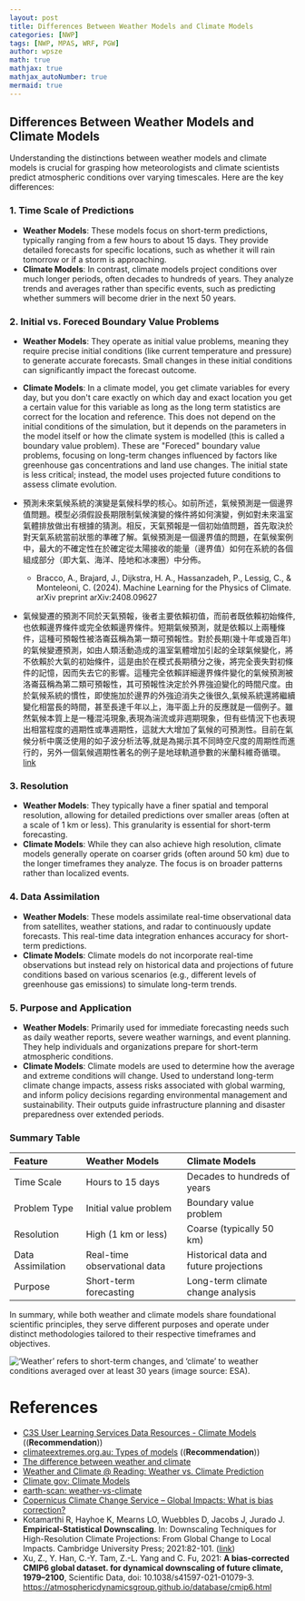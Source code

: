 ```yaml
---
layout: post
title: Differences Between Weather Models and Climate Models
categories: [NWP]
tags: [NWP, MPAS, WRF, PGW]
author: wpsze
math: true
mathjax: true
mathjax_autoNumber: true
mermaid: true
---
```


## Differences Between Weather Models and Climate Models

Understanding the distinctions between weather models and climate models is crucial for grasping how meteorologists and climate scientists predict atmospheric conditions over varying timescales. Here are the key differences:

### **1. Time Scale of Predictions**

- **Weather Models**: These models focus on short-term predictions, typically ranging from a few hours to about 15 days. They provide detailed forecasts for specific locations, such as whether it will rain tomorrow or if a storm is approaching.
- **Climate Models**: In contrast, climate models project conditions over much longer periods, often decades to hundreds of years. They analyze trends and averages rather than specific events, such as predicting whether summers will become drier in the next 50 years.

### **2. Initial vs. Foreced Boundary Value Problems**

- **Weather Models**: They operate as initial value problems, meaning they require precise initial conditions (like current temperature and pressure) to generate accurate forecasts. Small changes in these initial conditions can significantly impact the forecast outcome.
- **Climate Models**: In a climate model, you get climate variables for every day, but you don't care exactly on which day and exact location you get a certain value for this variable as long as the long term statistics are correct for the location and reference. This does not depend on the initial conditions of the simulation, but it depends on the parameters in the model itself or how the climate system is modelled (this is called a boundary value problem). These are "Foreced" boundary value problems, focusing on long-term changes influenced by factors like greenhouse gas concentrations and land use changes. The initial state is less critical; instead, the model uses projected future conditions to assess climate evolution.

- 預測未來氣候系統的演變是氣候科學的核心。如前所述，氣候預測是一個邊界值問題。模型必須假設長期限制氣候演變的條件將如何演變，例如對未來溫室氣體排放做出有根據的猜測。相反，天氣預報是一個初始值問題，首先取決於對天氣系統當前狀態的準確了解。氣候預測是一個邊界值的問題，在氣候案例中，最大的不確定性在於確定從太陽接收的能量（邊界值）如何在系統的各個組成部分（即大氣、海洋、陸地和冰凍圈）中分佈。
  - Bracco, A., Brajard, J., Dijkstra, H. A., Hassanzadeh, P., Lessig, C., & Monteleoni, C. (2024). Machine Learning for the Physics of Climate. arXiv preprint arXiv:2408.09627
- 氣候變遷的預測不同於天氣預報，後者主要依賴初值，而前者既依賴初始條件,也依​​賴邊界條件或完全依賴邊界條件。短期氣候預測，就是依賴以上兩種條件，這種可預報性被洛崙茲稱為第一類可預報性。對於長期(幾十年或幾百年)的氣候變遷預測，如由人類活動造成的溫室氣體增加引起的全球氣候變化，將不依賴於大氣的初始條件，這是由於在模式長期積分之後，將完全喪失對初條件的記憶，因而失去它的影響。這種完全依賴詳細邊界條件變化的氣候預測被洛崙茲稱為第二類可預報性，其可預報性決定於外界強迫變化的時間尺度。由於氣候系統的慣性，即使施加於邊界的外強迫消失之後很久,氣候系統還將繼續變化相當長的時間，甚至長達千年以上，海平面上升的反應就是一個例子。雖然氣候本質上是一種混沌現象,表現為湍流或非週期現象，但有些情況下也表現出相當程度的週期性或準週期性，這就大大增加了氣候的可預測性。目前在氣候分析中廣泛使用的如子波分析法等,就是為揭示其不同時空尺度的周期性而進行的，另外一個氣候週期性著名的例子是地球軌道參數的米蘭科維奇循環。[link](https://gd.weather.com.cn/climate/qhbhyw/11/1196273.shtml)

### **3. Resolution**

- **Weather Models**: They typically have a finer spatial and temporal resolution, allowing for detailed predictions over smaller areas (often at a scale of 1 km or less). This granularity is essential for short-term forecasting.
- **Climate Models**: While they can also achieve high resolution, climate models generally operate on coarser grids (often around 50 km) due to the longer timeframes they analyze. The focus is on broader patterns rather than localized events.

### **4. Data Assimilation**

- **Weather Models**: These models assimilate real-time observational data from satellites, weather stations, and radar to continuously update forecasts. This real-time data integration enhances accuracy for short-term predictions.
- **Climate Models**: Climate models do not incorporate real-time observations but instead rely on historical data and projections of future conditions based on various scenarios (e.g., different levels of greenhouse gas emissions) to simulate long-term trends.

### **5. Purpose and Application**

- **Weather Models**: Primarily used for immediate forecasting needs such as daily weather reports, severe weather warnings, and event planning. They help individuals and organizations prepare for short-term atmospheric conditions.
- **Climate Models**: Climate models are used to determine how the average and extreme conditions will change. Used to understand long-term climate change impacts, assess risks associated with global warming, and inform policy decisions regarding environmental management and sustainability. Their outputs guide infrastructure planning and disaster preparedness over extended periods.

### Summary Table

| Feature                  | Weather Models                      | Climate Models                       |
|:--------------------------|:-------------------------------------|:--------------------------------------|
| Time Scale               | Hours to 15 days                   | Decades to hundreds of years        |
| Problem Type             | Initial value problem               | Boundary value problem               |
| Resolution               | High (1 km or less)                | Coarse (typically 50 km)            |
| Data Assimilation        | Real-time observational data        | Historical data and future projections|
| Purpose                  | Short-term forecasting              | Long-term climate change analysis    |

In summary, while both weather and climate models share foundational scientific principles, they serve different purposes and operate under distinct methodologies tailored to their respective timeframes and objectives.

![ ‘Weather’ refers to short-term changes, and ‘climate’ to weather conditions averaged over at least 30 years (image source: ESA).](https://www.esa.int/var/esa/storage/images/esa_multimedia/images/2021/04/weather_versus_climate_at_a_glance/23267896-1-eng-GB/Weather_versus_climate_at_a_glance_article.jpg)


# References

- [C3S User Learning Services Data Resources - Climate Models](https://climate.copernicus.eu/sites/default/files/2021-12/10-c3s-uls-data-resources-climate-models.pdf) ((**Recommendation**))
- [climateextremes.org.au: Types of models](https://climateextremes.org.au/a-closer-look-at-climate-modelling/) ((**Recommendation**))
- [The difference between weather and climate](https://skepticalscience.com/weather-forecasts-vs-climate-models-predictions.htm)
- [Weather and Climate @ Reading: Weather vs. Climate Prediction](https://blogs.reading.ac.uk/weather-and-climate-at-reading/2022/weather-vs-climate-prediction/)
- [Climate gov: Climate Models](https://www.climate.gov/maps-data/climate-data-primer/predicting-climate/climate-models)
- [earth-scan: weather-vs-climate](https://www.earth-scan.com/blog/weather-vs-climate)
- [Copernicus Climate Change Service – Global Impacts: What is bias correction?](https://climate.copernicus.eu/sites/default/files/2021-01/infosheet7.pdf)
- Kotamarthi R, Hayhoe K, Mearns LO, Wuebbles D, Jacobs J, Jurado J. **Empirical-Statistical Downscaling**. In: Downscaling Techniques for High-Resolution Climate Projections: From Global Change to Local Impacts. Cambridge University Press; 2021:82-101. ([link](https://sci-hub.se/https://doi.org/10.1017/9781108601269.006))
- Xu, Z., Y. Han, C.-Y. Tam, Z.-L. Yang and C. Fu, 2021: **A bias-corrected CMIP6 global dataset. for dynamical downscaling of future climate, 1979–2100**, Scientific Data, doi: 10.1038/s41597-021-01079-3. <https://atmosphericdynamicsgroup.github.io/database/cmip6.html>



